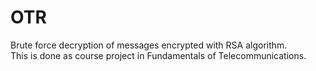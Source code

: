 # OTR
Brute force decryption of messages encrypted with RSA algorithm.<br/>
This is done as course project in Fundamentals of Telecommunications.

